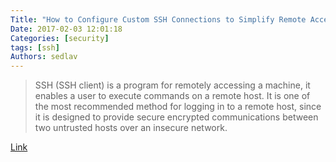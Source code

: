 ```yaml
---
Title: "How to Configure Custom SSH Connections to Simplify Remote Access"
Date: 2017-02-03 12:01:18
Categories: [security]
tags: [ssh]
Authors: sedlav
---
```


> SSH (SSH client) is a program for remotely accessing a machine, it enables a user to execute commands on a remote host. It is one of the most recommended method for logging in to a remote host, since it is designed to provide secure encrypted communications between two untrusted hosts over an insecure network.

[Link](http://www.tecmint.com/configure-custom-ssh-connection-in-linux)
